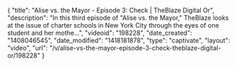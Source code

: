 {
    "title": "Alise vs. the Mayor - Episode 3: Check | TheBlaze Digital Or",
    "description": "In this third episode of \"Alise vs. the Mayor,\" TheBlaze looks at the issue of charter schools in New York City through the eyes of one student and her mothe...",
    "videoid": "198228",
    "date_created": "1408046545",
    "date_modified": "1418181878",
    "type": "captivate",
    "layout": "video",
    "url": "\/v\/alise-vs-the-mayor-episode-3-check-theblaze-digital-or\/198228"
}